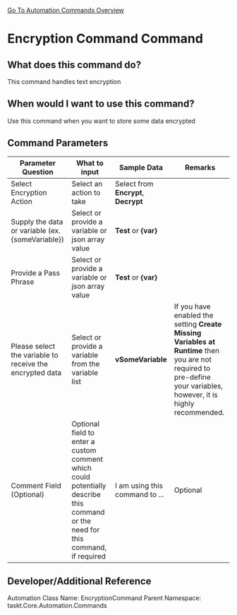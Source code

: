 <!--TITLE: Encryption Command Command -->
<!-- SUBTITLE: a command in the Misc Commands group. -->
[Go To Automation Commands Overview](/automation-commands)


# Encryption Command Command


## What does this command do?
This command handles text encryption


## When would I want to use this command?
Use this command when you want to store some data encrypted


## Command Parameters
| Parameter Question   	| What to input  	|  Sample Data 	| Remarks  	|
| ---                    | ---               | ---           | ---       |
|Select Encryption Action|Select an action to take|Select from **Encrypt**, **Decrypt**||
|Supply the data or variable (ex. {someVariable})|Select or provide a variable or json array value|**Test** or **{var}**||
|Provide a Pass Phrase|Select or provide a variable or json array value|**Test** or **{var}**||
|Please select the variable to receive the encrypted data|Select or provide a variable from the variable list|**vSomeVariable**|If you have enabled the setting **Create Missing Variables at Runtime** then you are not required to pre-define your variables, however, it is highly recommended.|
|Comment Field (Optional)|Optional field to enter a custom comment which could potentially describe this command or the need for this command, if required|I am using this command to ...|Optional|


## Developer/Additional Reference
Automation Class Name: EncryptionCommand
Parent Namespace: taskt.Core.Automation.Commands
